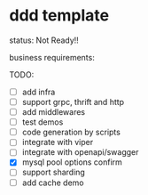 # ddd template

status: Not Ready!!

business requirements:

TODO:
- [ ] add infra
- [ ] support grpc, thrift and http
- [ ] add middlewares
- [ ] test demos
- [ ] code generation by scripts
- [ ] integrate with viper
- [ ] integrate with openapi/swagger
- [x] mysql pool options confirm
- [ ] support sharding
- [ ] add cache demo
